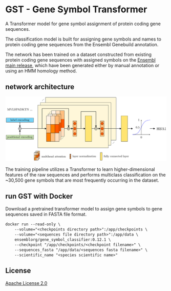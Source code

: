 # GST - Gene Symbol Transformer

A Transformer model for gene symbol assignment of protein coding gene sequences.

The classification model is built for assigning gene symbols and names to protein coding gene sequences from the Ensembl Genebuild annotation.

The network has been trained on a dataset constructed from existing protein coding gene sequences with assigned symbols on the [Ensembl main release](https://www.ensembl.org/), which have been generated either by manual annotation or using an HMM homology method.


## network architecture

![network architecture](images/network_architecture.png?raw=true "GST Transformer network architecture")

The training pipeline utilizes a Transformer to learn higher-dimensional features of the raw sequences and performs multiclass classification on the ~30,500 gene symbols that are most frequently occurring in the dataset.


## run GST with Docker

Download a pretrained transformer model to assign gene symbols to gene sequences saved in FASTA file format.
```
docker run --read-only \
    --volume="<checkpoints directory path>":/app/checkpoints \
    --volume="<sequences file directory path>":/app/data \
    ensemblorg/gene_symbol_classifier:0.12.1 \
    --checkpoint "/app/checkpoints/<checkpoint filename>" \
    --sequences_fasta "/app/data/<sequences fasta filename>" \
    --scientific_name "<species scientific name>"
```


## License

[Apache License 2.0](LICENSE)
